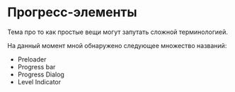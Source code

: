 # Прогресс-элементы

Тема про то как простые вещи могут запутать сложной терминологией.

На данный момент мной обнаружено следующее множество названий:

- Preloader
- Progress bar
- Progress Dialog
- Level Indicator